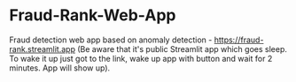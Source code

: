 # Fraud-Rank-Web-App
Fraud detection web app based on anomaly detection - https://fraud-rank.streamlit.app (Be aware that it's public Streamlit app which goes sleep. To wake it up just got to the link, wake up app with button and wait for 2 minutes. App will show up).
